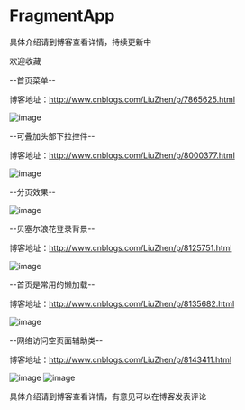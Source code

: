 # FragmentApp
具体介绍请到博客查看详情，持续更新中

欢迎收藏

--首页菜单--

博客地址：http://www.cnblogs.com/LiuZhen/p/7865625.html

![image](https://github.com/1024477951/FragmentApp/blob/master/app/src/main/gif/menu.gif)

--可叠加头部下拉控件--

博客地址：http://www.cnblogs.com/LiuZhen/p/8000377.html

![image](https://github.com/1024477951/FragmentApp/blob/master/app/src/main/gif/pull4.gif)

--分页效果--

![image](https://github.com/1024477951/FragmentApp/blob/master/app/src/main/gif/page.gif)

--贝塞尔浪花登录背景--

博客地址：http://www.cnblogs.com/LiuZhen/p/8125751.html

![image](https://github.com/1024477951/FragmentApp/blob/master/app/src/main/gif/water.gif)

--首页是常用的懒加载--

博客地址：http://www.cnblogs.com/LiuZhen/p/8135682.html

![image](https://github.com/1024477951/FragmentApp/blob/master/app/src/main/gif/lazy.gif)

--网络访问空页面辅助类--

博客地址：http://www.cnblogs.com/LiuZhen/p/8143411.html

![image](https://github.com/1024477951/FragmentApp/blob/master/app/src/main/gif/empty.gif)
![image](https://github.com/1024477951/FragmentApp/blob/master/app/src/main/gif/loading.gif)

具体介绍请到博客查看详情，有意见可以在博客发表评论
